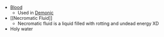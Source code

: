 - [Blood](Blood)
	- Used in [Demonic](Demonic-magic)
- [[Necromatic Fluid]]
	- Necromatic fluid is a liquid filled with rotting and undead energy XD
- Holy water